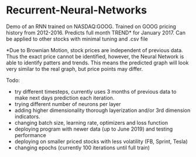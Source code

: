 # Recurrent-Neural-Networks
Demo of an RNN trained on NASDAQ:GOOG.
Trained on GOOG pricing history from 2012-2016.
Predicts full month TREND* for January 2017.
Can be applied to other stocks with minimal tuning and .csv file

*Due to Brownian Motion, stock prices are independent of previous data. Thus the exact price cannot be identified, however, the Neural Network is able to identify patters and trends.
This means the predicted graph will look very similar to the real graph, but price points may differ.

Todo:
- try different timesteps, currently uses 3 months of previous data to make next days prediction each iteration.
- trying different number of neurons per layer
- adding higher dimensionality thorough layerization and/or 3rd dimension indicators.
- changing batch size, learning rate, optimizers and loss function
- deploying program with newer data (up to June 2019) and testing performance
- deploying on smaller priced stocks with less volatility (FB, Sprint, Tesla)
- changing epochs (currently 100 iterations until full train)
